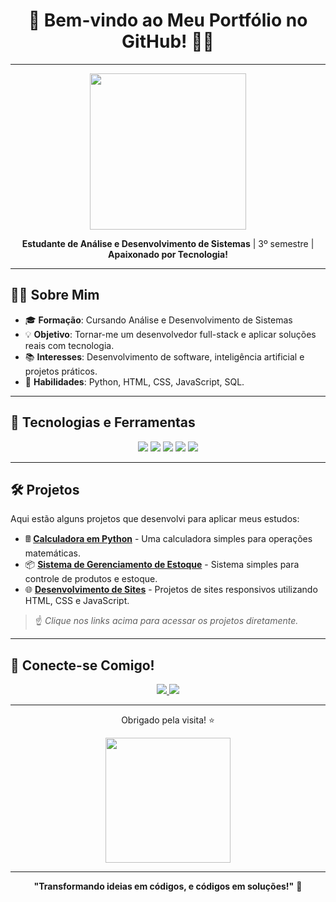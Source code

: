 <!-- README estilizado para seu GitHub -->

<h1 align="center">🚀 Bem-vindo ao Meu Portfólio no GitHub! 👨‍💻</h1>

---

<p align="center">
  <img src="https://media.giphy.com/media/xT9IgzoKnwFNmISR8I/giphy.gif" width="250">
</p>

<p align="center">
 <b>Estudante de Análise e Desenvolvimento de Sistemas</b> | 3º semestre | <b> Apaixonado por Tecnologia! </b>
</p>

---

## 👨‍🎓 Sobre Mim

- 🎓 **Formação**: Cursando Análise e Desenvolvimento de Sistemas 
- 💡 **Objetivo**: Tornar-me um desenvolvedor full-stack e aplicar soluções reais com tecnologia.
- 📚 **Interesses**: Desenvolvimento de software, inteligência artificial e projetos práticos.
- 🌟 **Habilidades**: Python, HTML, CSS, JavaScript, SQL.


---

## 🔧 Tecnologias e Ferramentas 

<p align="center">
  <img src="https://img.shields.io/badge/Python-3776AB?style=for-the-badge&logo=python&logoColor=white" />
  <img src="https://img.shields.io/badge/HTML5-E34F26?style=for-the-badge&logo=html5&logoColor=white" />
  <img src="https://img.shields.io/badge/CSS3-1572B6?style=for-the-badge&logo=css3&logoColor=white" />
  <img src="https://img.shields.io/badge/JavaScript-323330?style=for-the-badge&logo=javascript&logoColor=F7DF1E" />
  <img src="https://img.shields.io/badge/SQL-003B57?style=for-the-badge&logo=postgresql&logoColor=white" />
</p>

---

## 🛠️ Projetos

Aqui estão alguns projetos que desenvolvi para aplicar meus estudos:

- 🖩 **[Calculadora em Python](#)** - Uma calculadora simples para operações matemáticas.
- 📦 **[Sistema de Gerenciamento de Estoque](#)** - Sistema simples para controle de produtos e estoque.
- 🌐 **[Desenvolvimento de Sites](#)** - Projetos de sites responsivos utilizando HTML, CSS e JavaScript.

> ☝ *Clique nos links acima para acessar os projetos diretamente.*

---

## 💬 Conecte-se Comigo!

<p align="center">
  <a href="https://www.linkedin.com/in/seu-perfil/" target="_blank">
    <img src="https://img.shields.io/badge/LinkedIn-0A66C2?style=for-the-badge&logo=linkedin&logoColor=white" />
  </a>
  <a href="mailto:seuemail@example.com">
    <img src="https://img.shields.io/badge/Email-D14836?style=for-the-badge&logo=gmail&logoColor=white" />
  </a>
</p>

---

<p align="center">
  Obrigado pela visita! ⭐
</p>

<p align="center">
  <img src="https://media.giphy.com/media/xUPGcEliCc7bETyfO8/giphy.gif" width="200">
</p>

---

<p align="center">
  <b>"Transformando ideias em códigos, e códigos em soluções!"</b> 🚀
</p>
